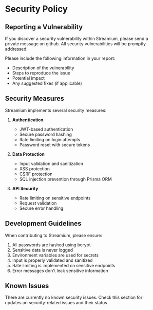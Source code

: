 # Security Policy

## Reporting a Vulnerability

If you discover a security vulnerability within Streamium, please send a private message on github. All security vulnerabilities will be promptly addressed.

Please include the following information in your report:
- Description of the vulnerability
- Steps to reproduce the issue
- Potential impact
- Any suggested fixes (if applicable)

## Security Measures

Streamium implements several security measures:

1. **Authentication**
   - JWT-based authentication
   - Secure password hashing
   - Rate limiting on login attempts
   - Password reset with secure tokens

2. **Data Protection**
   - Input validation and sanitization
   - XSS protection
   - CSRF protection
   - SQL injection prevention through Prisma ORM

3. **API Security**
   - Rate limiting on sensitive endpoints
   - Request validation
   - Secure error handling

## Development Guidelines

When contributing to Streamium, please ensure:

1. All passwords are hashed using bcrypt
2. Sensitive data is never logged
3. Environment variables are used for secrets
4. Input is properly validated and sanitized
5. Rate limiting is implemented on sensitive endpoints
6. Error messages don't leak sensitive information

## Known Issues

There are currently no known security issues. Check this section for updates on security-related issues and their status.
